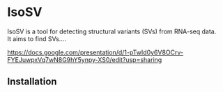 # IsoSV

IsoSV is a tool for detecting structural variants (SVs) from RNA-seq data.  
It aims to find SVs....

https://docs.google.com/presentation/d/1-pTwId0y6V8OCrv-FYEJuwpxVq7wN8G9hY5ynpy-XS0/edit?usp=sharing



## Installation




